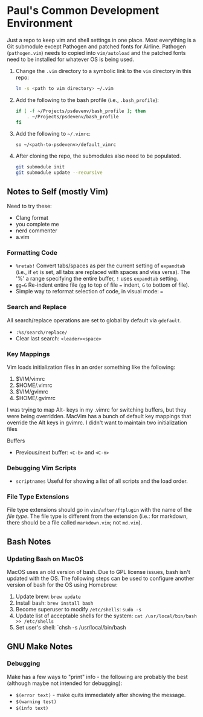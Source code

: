 # Paul's Common Development Environment 
Just a repo to keep vim and shell settings in one place. Most everything is a Git
submodule except Pathogen and patched fonts for Airline.  Pathogen (`pathogen.vim`) needs to
copied into `vim/autoload` and the patched fonts need to be installed for whatever OS is
being used.

1. Change the `.vim` directory to a symbolic link to the `vim` directory in this repo: 
    ```sh 
    ln -s <path to vim directory> ~/.vim 
    ```
2. Add the following to the bash profile (i.e., `.bash_profile`): 
    ```sh 
    if [ -f ~/Projects/psdevenv/bash_profile ]; then
        . ~/Projects/psdevenv/bash_profile 
    fi 
    ```
3. Add the following to `~/.vimrc`:
    ```
    so ~/<path-to-psdevenv>/default_vimrc
    ```
4. After cloning the repo, the submodules also need to be populated. 
    ```sh
    git submodule init
    git submodule update --recursive
    ```


## Notes to Self (mostly Vim)
Need to try these:
* Clang format
* you complete me
* nerd commenter
* a.vim

### Formatting Code

* `%retab!` Convert tabs/spaces as per the current setting of `expandtab` (i.e., if `et` is set, all
tabs are replaced with spaces and visa versa).  The '%' a range specifying the entire
buffer, `!` uses `expandtab` setting.
* `gg=G` Re-indent entire file (`gg` to top of file `=` indent, `G` to bottom of file).
* Simple way to reformat selection of code, in visual mode: `=`

### Search and Replace
All search/replace operations are set to global by default via `gdefault`.

* `:%s/search/replace/`
* Clear last search: `<leader><space>`

### Key Mappings
Vim loads initialization files in an order something like the following:

1. $VIM/vimrc
2. $HOME/.vimrc
3. $VIM/gvimrc
4. $HOME/.gvimrc

I was trying to map Alt- keys in my .vimrc for switching buffers, but they were being
overridden.  MacVim has a bunch of default key mappings that override the Alt keys in gvimrc.
I didn't want to maintain two initialization files

Buffers

- Previous/next buffer: `<C-b>` and `<C-n>`

### Debugging Vim Scripts

* `scriptnames` Useful for showing a list of all scripts and the load order.

### File Type Extensions
File type extensions should go in `vim/after/ftplugin` with the name of the *file type*.  The file
type is different from the extension (i.e.: for markdown, there should be a file called
`markdown.vim`; not `md.vim`).


## Bash Notes

### Updating Bash on MacOS
MacOS uses an old version of bash.  Due to GPL license issues, bash isn't
updated with the OS.  The following steps can be used to configure another
version of bash for the OS using Homebrew:

1. Update brew: `brew update`
2. Install bash: `brew install bash`
3. Become superuser to modify `/etc/shells`: `sudo -s`
4. Update list of acceptable shells for the system: `cat /usr/local/bin/bash >> /etc/shells`
5. Set user's shell: `chsh -s /usr/local/bin/bash
    

## GNU Make Notes

### Debugging
Make has a few ways to "print" info - the following are probably the best
(although maybe not intended for debugging):

* `$(error text)` - make quits immediately after showing the message.
* `$(warning test)`
* `$(info text)`
